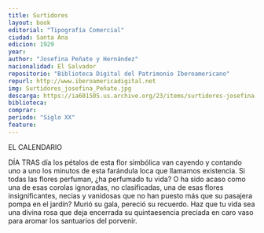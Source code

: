 ```yaml
---
title: Surtidores
layout: book
editorial: "Tipografía Comercial"
ciudad: Santa Ana
edicion: 1929
year: 
author: "Josefina Peñate y Hernández"
nacionalidad: El Salvador
repositorio: "Biblioteca Digital del Patrimonio Iberoamericano"
repurl: http://www.iberoamericadigital.net
img: Surtidores_josefina_Peñate.jpg
descarga: https://ia601505.us.archive.org/23/items/surtidores-josefina-penate-hernandez/Surtidores%20-%20Josefina%20Pe%C3%B1ate%20Hernandez.pdf
biblioteca: 
comprar:
periodo: "Siglo XX"
feature: 
---
```

 
EL CALENDARIO
 
DÍA TRAS día los pétalos de esta flor simbólica van cayendo y contando uno a uno los minutos de esta farándula loca que llamamos existencia. Si todas las flores perfuman, ¿ha perfumado tu vida? O ha sido acaso como una de esas corolas ignoradas, no clasificadas, una de esas flores insignificantes, necias y vanidosas que no han puesto más que su pasajera pompa en el jardín? Murió su gala, pereció su recuerdo. Haz que tu vida sea una divina rosa que deja encerrada su quintaesencia preciada en caro vaso para aromar los santuarios del porvenir.
